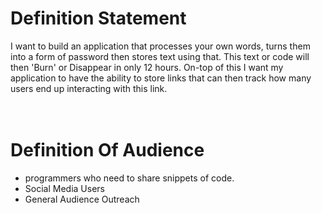 # Definition Statement
I want to build an application that processes your own words, turns them into a form of password then stores text using that. This text or code will then 'Burn' or Disappear in only 12 hours. On-top of this I want my application to have the ability to store links that can then track how many users end up interacting with this link. 
<br>
<br>
<br>
# Definition Of Audience
- programmers who need to share snippets of code.
- Social Media Users
- General Audience Outreach
